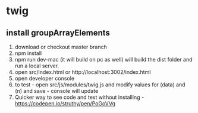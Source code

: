 # twig

## install groupArrayElements

1. download or checkout master branch
2. npm install
3. npm run dev-mac (it will build on pc as well) will build the dist folder and run a local server.
4. open src/index.html or http://localhost:3002/index.html
5. open developer console
6. to test - open src/js/modules/twig.js and modify values for (data) and (n) and save - console will update
7. Quicker way to see code and test without installing - https://codepen.io/struthy/pen/PoGoVVg
